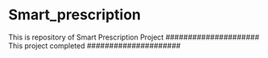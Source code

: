 # Smart_prescription
This is repository of Smart Prescription Project
##################### This project completed #####################
